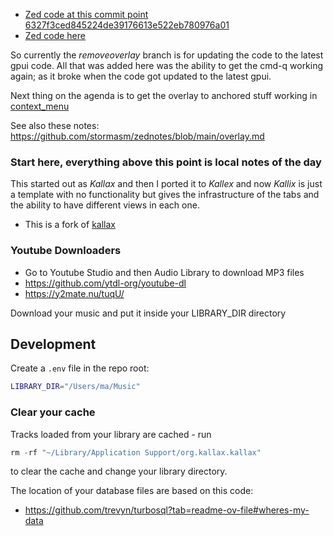 
- [Zed code at this commit point 6327f3ced845224de39176613e522eb780976a01](https://github.com/zed-industries/zed/tree/6327f3ced845224de39176613e522eb780976a01)
- [Zed code here](https://github.com/zed-industries/zed/tree/6327f3ced845224de39176613e522eb780976a01)

So currently the *removeoverlay* branch is for updating the code to the latest
gpui code.  All that was added here was the ability to get the cmd-q working
again; as it broke when the code got updated to the latest gpui.

Next thing on the agenda is to get the overlay to anchored stuff working
in [context_menu](https://discord.com/channels/@me/1215009852296790017/1225893620415205437)

See also these notes: https://github.com/stormasm/zednotes/blob/main/overlay.md

### Start here, everything above this point is local notes of the day

This started out as _Kallax_ and then I ported it to _Kallex_ and now _Kallix_ is just a template with no functionality but gives the infrastructure of the tabs and the ability to have different views in each one.

- This is a fork of [kallax](https://github.com/Ben-Wormald/kallax)

### Youtube Downloaders

- Go to Youtube Studio and then Audio Library to download MP3 files
- https://github.com/ytdl-org/youtube-dl
- https://y2mate.nu/tuqU/

Download your music and put it inside your LIBRARY_DIR directory

## Development

Create a `.env` file in the repo root:

```sh
LIBRARY_DIR="/Users/ma/Music"
```

### Clear your cache

Tracks loaded from your library are cached - run

```rust
rm -rf "~/Library/Application Support/org.kallax.kallax"
```

to clear the cache and change your library directory.

The location of your database files are based on this code:

- https://github.com/trevyn/turbosql?tab=readme-ov-file#wheres-my-data
